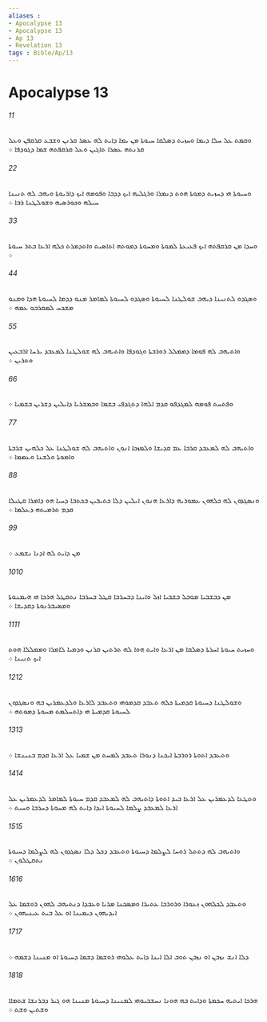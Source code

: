 ```yaml
---
aliases : 
- Apocalypse 13
- Apocalypse 13
- Ap 13
- Revelation 13
tags : Bible/Ap/13
---
```


# Apocalypse 13

###### 11
ܘܩܡܬ ܥܠ ܚܠܐ ܕܝܡܐ ܘܚܙܝܬ ܕܤܠܩܐ ܚܝܘܬܐ ܡܢ ܝܡܐ ܕܐܝܬ ܠܗ ܥܤܪ ܩܪܢܢ ܘܫܒܥ ܩܪܩܦܢ ܘܥܠ ܩܪܢܬܗ ܥܤܪܐ ܬܐܓܝܢ ܘܥܠ ܩܪܩܦܬܗ ܫܡܐ ܕܓܘܕܦܐ ܀
###### 22
ܘܚܝܘܬܐ ܗܝ ܕܚܙܝܬ ܕܡܘܬܐ ܗܘܬ ܕܢܡܪܐ ܘܪܓܠܝܗ ܐܝܟ ܕܕܒܐ ܘܦܘܡܗ ܐܝܟ ܕܐܪܝܘܬܐ ܘܝܗܒ ܠܗ ܬܢܝܢܐ ܚܝܠܗ ܘܟܘܪܤܝܗ ܘܫܘܠܛܢܐ ܪܒܐ ܀
###### 33
ܘܚܕܐ ܡܢ ܩܪܩܦܬܗ ܐܝܟ ܦܥܝܥܬܐ ܠܡܘܬܐ ܘܡܚܘܬܐ ܕܡܘܬܗ ܐܬܐܤܝܬ ܘܐܬܕܡܪܬ ܟܠܗ ܐܪܥܐ ܒܬܪ ܚܝܘܬܐ ܀
###### 44
ܘܤܓܕܘ ܠܬܢܝܢܐ ܕܝܗܒ ܫܘܠܛܢܐ ܠܚܝܘܬܐ ܘܤܓܕܘ ܠܚܝܘܬܐ ܠܡܐܡܪ ܡܢܘ ܕܕܡܐ ܠܚܝܘܬܐ ܗܕܐ ܘܡܢܘ ܡܫܟܚ ܠܡܩܪܒܘ ܥܡܗ ܀
###### 55
ܘܐܬܝܗܒ ܠܗ ܦܘܡܐ ܕܡܡܠܠ ܪܘܪܒܬܐ ܘܓܘܕܦܐ ܘܐܬܝܗܒ ܠܗ ܫܘܠܛܢܐ ܠܡܥܒܕ ܝܪܚܐ ܐܪܒܥܝܢ ܘܬܪܝܢ ܀
###### 66
ܘܦܬܚܬ ܦܘܡܗ ܠܡܓܕܦܘ ܩܕܡ ܐܠܗܐ ܕܬܓܕܦܝ ܒܫܡܐ ܘܒܡܫܪܝܐ ܕܐܝܠܝܢ ܕܫܪܝܢ ܒܫܡܝܐ ܀
###### 77
ܘܐܬܝܗܒ ܠܗ ܠܡܥܒܕ ܩܪܒܐ ܥܡ ܩܕܝܫܐ ܘܠܡܙܟܐ ܐܢܘܢ ܘܐܬܝܗܒ ܠܗ ܫܘܠܛܢܐ ܥܠ ܟܠܗܝܢ ܫܪܒܬܐ ܘܐܡܘܬܐ ܘܠܫܢܐ ܘܥܡܡܐ ܀
###### 88
ܘܢܤܓܕܘܢ ܠܗ ܟܠܗܘܢ ܥܡܘܪܝܗ ܕܐܪܥܐ ܗܢܘܢ ܐܝܠܝܢ ܕܠܐ ܟܬܝܒܝܢ ܒܟܬܒܐ ܕܚܝܐ ܗܘ ܕܐܡܪܐ ܩܛܝܠܐ ܩܕܡ ܬܪܡܝܬܗ ܕܥܠܡܐ ܀
###### 99
ܡܢ ܕܐܝܬ ܠܗ ܐܕܢܐ ܢܫܡܥ ܀
###### 1010
ܡܢ ܕܒܫܒܝܐ ܡܘܒܠ ܒܫܒܝܐ ܐܙܠ ܘܐܝܢܐ ܕܒܚܪܒܐ ܩܛܠ ܒܚܪܒܐ ܢܬܩܛܠ ܗܪܟܐ ܗܝ ܗܝܡܢܘܬܐ ܘܡܤܝܒܪܢܘܬܐ ܕܩܕܝܫܐ ܀
###### 1111
ܘܚܙܝܬ ܚܝܘܬܐ ܐܚܪܬܐ ܕܤܠܩܐ ܡܢ ܐܪܥܐ ܘܐܝܬ ܗܘܐ ܠܗ ܬܪܬܝܢ ܩܪܢܢ ܘܕܡܝܐ ܠܐܡܪܐ ܘܡܡܠܠܐ ܗܘܬ ܐܝܟ ܬܢܝܢܐ ܀
###### 1212
ܘܫܘܠܛܢܐ ܕܚܝܘܬܐ ܩܕܡܝܬܐ ܟܠܗ ܬܥܒܕ ܩܕܡܘܗܝ ܘܬܥܒܕ ܠܐܪܥܐ ܘܠܕܥܡܪܝܢ ܒܗ ܘܢܤܓܕܘܢ ܠܚܝܘܬܐ ܩܕܡܝܬܐ ܗܝ ܕܐܬܚܠܡܬ ܡܚܘܬܐ ܕܡܘܬܗ ܀
###### 1313
ܘܬܥܒܕ ܐܬܘܬܐ ܪܘܪܒܬܐ ܐܝܟܢܐ ܕܢܘܪܐ ܬܥܒܕ ܠܡܚܬ ܡܢ ܫܡܝܐ ܥܠ ܐܪܥܐ ܩܕܡ ܒܢܝܢܫܐ ܀
###### 1414
ܘܬܛܥܐ ܠܕܥܡܪܝܢ ܥܠ ܐܪܥܐ ܒܝܕ ܐܬܘܬܐ ܕܐܬܝܗܒ ܠܗ ܠܡܥܒܕ ܩܕܡ ܚܝܘܬܐ ܠܡܐܡܪ ܠܕܥܡܪܝܢ ܥܠ ܐܪܥܐ ܠܡܥܒܕ ܨܠܡܐ ܠܚܝܘܬܐ ܐܝܕܐ ܕܐܝܬ ܠܗ ܡܚܘܬܐ ܕܚܪܒܐ ܘܚܝܬ ܀
###### 1515
ܘܐܬܝܗܒ ܠܗ ܕܬܬܠ ܪܘܚܐ ܠܨܠܡܐ ܕܚܝܘܬܐ ܘܬܥܒܕ ܕܟܠ ܕܠܐ ܢܤܓܕܘܢ ܠܗ ܠܨܠܡܐ ܕܚܝܘܬܐ ܢܬܩܛܠܘܢ ܀
###### 1616
ܘܬܥܒܕ ܠܟܠܗܘܢ ܙܥܘܪܐ ܘܪܘܪܒܐ ܥܬܝܪܐ ܘܡܤܟܢܐ ܡܪܝܐ ܘܥܒܕܐ ܕܢܬܝܗܒ ܠܗܘܢ ܪܘܫܡܐ ܥܠ ܐܝܕܝܗܘܢ ܕܝܡܝܢܐ ܐܘ ܥܠ ܒܝܬ ܥܝܢܝܗܘܢ ܀
###### 1717
ܕܠܐ ܐܢܫ ܢܙܒܢ ܐܘ ܢܙܒܢ ܬܘܒ ܐܠܐ ܐܝܢܐ ܕܐܝܬ ܥܠܘܗܝ ܪܘܫܡܐ ܕܫܡܐ ܕܚܝܘܬܐ ܐܘ ܡܢܝܢܐ ܕܫܡܗ ܀
###### 1818
ܗܪܟܐ ܐܝܬܝܗ ܚܟܡܬܐ ܘܕܐܝܬ ܒܗ ܗܘܢܐ ܢܚܫܒܝܘܗܝ ܠܡܢܝܢܐ ܕܚܝܘܬܐ ܡܢܝܢܐ ܗܘ ܓܝܪ ܕܒܪܢܫܐ ܫܬܡܐܐ ܘܫܬܝܢ ܘܫܬ ܀
